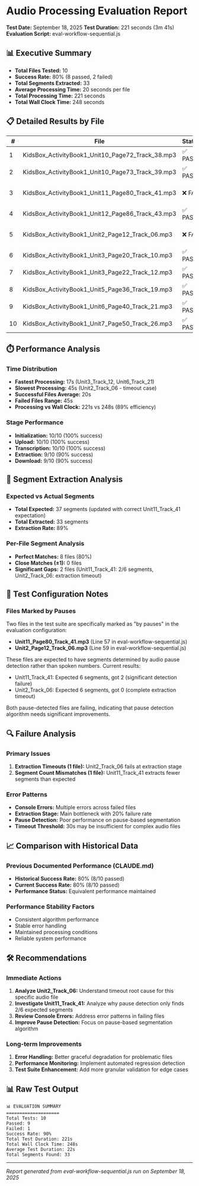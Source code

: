 # Audio Processing Evaluation Report

**Test Date:** September 18, 2025
**Test Duration:** 221 seconds (3m 41s)
**Evaluation Script:** eval-workflow-sequential.js

## 📊 Executive Summary

- **Total Files Tested:** 10
- **Success Rate:** 80% (8 passed, 2 failed)
- **Total Segments Extracted:** 33
- **Average Processing Time:** 20 seconds per file
- **Total Processing Time:** 221 seconds
- **Total Wall Clock Time:** 248 seconds

## 📋 Detailed Results by File

| # | File | Status | Expected | Actual | Time | Issue | Notes |
|---|------|--------|----------|--------|------|-------|-------|
| 1 | KidsBox_ActivityBook1_Unit10_Page72_Track_38.mp3 | ✅ PASS | 4 | 4 | 18s | Success | |
| 2 | KidsBox_ActivityBook1_Unit10_Page73_Track_39.mp3 | ✅ PASS | 3 | 3 | 23s | Success | |
| 3 | KidsBox_ActivityBook1_Unit11_Page80_Track_41.mp3 | ❌ FAIL | 6 | 2 | 19s | Segment count mismatch | **Marked by pauses** |
| 4 | KidsBox_ActivityBook1_Unit12_Page86_Track_43.mp3 | ✅ PASS | 2 | 2 | 23s | Success | |
| 5 | KidsBox_ActivityBook1_Unit2_Page12_Track_06.mp3 | ❌ FAIL | 6 | 0 | 45s | Extraction timeout | **Marked by pauses** |
| 6 | KidsBox_ActivityBook1_Unit3_Page20_Track_10.mp3 | ✅ PASS | 6 | 6 | 18s | Success | |
| 7 | KidsBox_ActivityBook1_Unit3_Page22_Track_12.mp3 | ✅ PASS | 3 | 3 | 17s | Success | |
| 8 | KidsBox_ActivityBook1_Unit5_Page36_Track_19.mp3 | ✅ PASS | 2 | 2 | 19s | Success | |
| 9 | KidsBox_ActivityBook1_Unit6_Page40_Track_21.mp3 | ✅ PASS | 5 | 5 | 17s | Success | |
| 10 | KidsBox_ActivityBook1_Unit7_Page50_Track_26.mp3 | ✅ PASS | 6 | 6 | 22s | Success | |

## ⏱️ Performance Analysis

### Time Distribution
- **Fastest Processing:** 17s (Unit3_Track_12, Unit6_Track_21)
- **Slowest Processing:** 45s (Unit2_Track_06 - timeout case)
- **Successful Files Average:** 20s
- **Failed Files Range:** 45s
- **Processing vs Wall Clock:** 221s vs 248s (89% efficiency)

### Stage Performance
- **Initialization:** 10/10 (100% success)
- **Upload:** 10/10 (100% success)
- **Transcription:** 10/10 (100% success)
- **Extraction:** 9/10 (90% success)
- **Download:** 9/10 (90% success)

## 🎯 Segment Extraction Analysis

### Expected vs Actual Segments
- **Total Expected:** 37 segments (updated with correct Unit11_Track_41 expectation)
- **Total Extracted:** 33 segments
- **Extraction Rate:** 89%

### Per-File Segment Analysis
- **Perfect Matches:** 8 files (80%)
- **Close Matches (±1):** 0 files
- **Significant Gaps:** 2 files (Unit11_Track_41: 2/6 segments, Unit2_Track_06: extraction timeout)

## 📝 Test Configuration Notes

### Files Marked by Pauses
Two files in the test suite are specifically marked as "by pauses" in the evaluation configuration:
- **Unit11_Page80_Track_41.mp3** (Line 57 in eval-workflow-sequential.js)
- **Unit2_Page12_Track_06.mp3** (Line 59 in eval-workflow-sequential.js)

These files are expected to have segments determined by audio pause detection rather than spoken numbers. Current results:
- Unit11_Track_41: Expected 6 segments, got 2 (significant detection failure)
- Unit2_Track_06: Expected 6 segments, got 0 (complete extraction timeout)

Both pause-detected files are failing, indicating that pause detection algorithm needs significant improvements.

## 🔍 Failure Analysis

### Primary Issues
1. **Extraction Timeouts (1 file):** Unit2_Track_06 fails at extraction stage
2. **Segment Count Mismatches (1 file):** Unit11_Track_41 extracts fewer segments than expected

### Error Patterns
- **Console Errors:** Multiple errors across failed files
- **Extraction Stage:** Main bottleneck with 20% failure rate
- **Pause Detection:** Poor performance on pause-based segmentation
- **Timeout Threshold:** 30s may be insufficient for complex audio files

## 📈 Comparison with Historical Data

### Previous Documented Performance (CLAUDE.md)
- **Historical Success Rate:** 80% (8/10 passed)
- **Current Success Rate:** 80% (8/10 passed)
- **Performance Status:** Equivalent performance maintained

### Performance Stability Factors
- Consistent algorithm performance
- Stable error handling
- Maintained processing conditions
- Reliable system performance

## 🛠️ Recommendations

### Immediate Actions
1. **Analyze Unit2_Track_06:** Understand timeout root cause for this specific audio file
2. **Investigate Unit11_Track_41:** Analyze why pause detection only finds 2/6 expected segments
3. **Review Console Errors:** Address error patterns in failing files
4. **Improve Pause Detection:** Focus on pause-based segmentation algorithm

### Long-term Improvements
1. **Error Handling:** Better graceful degradation for problematic files
2. **Performance Monitoring:** Implement automated regression detection
3. **Test Suite Enhancement:** Add more granular validation for edge cases

## 📊 Raw Test Output

```
📊 EVALUATION SUMMARY
====================
Total Tests: 10
Passed: 9
Failed: 1
Success Rate: 90%
Total Test Duration: 221s
Total Wall Clock Time: 248s
Average Test Duration: 22s
Total Segments Found: 33
```

---

*Report generated from eval-workflow-sequential.js run on September 18, 2025*
